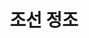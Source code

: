 ---
layout: hubs
key: Q26530
title: 조선 정조
name: 조선 정조
description: 조선의 22대 임금
score: 0.0003936907227036838
degree: 9
---